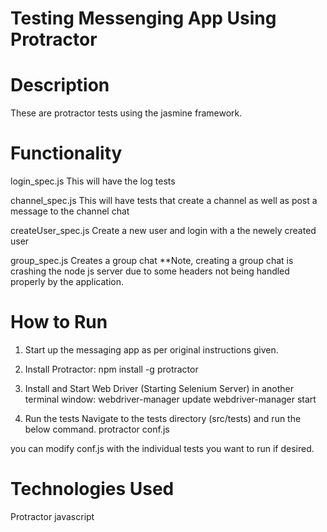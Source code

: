 # Testing Messenging App Using Protractor

# Description
These are protractor tests using the jasmine framework.

# Functionality
login_spec.js
This will have the log tests

channel_spec.js
This will have tests that create a channel as well as post a message to the channel chat

createUser_spec.js
Create a new user and login with a the newely created user

group_spec.js
Creates a group chat
**Note, creating a group chat is crashing the node js server due to some headers not being handled properly by the application.

# How to Run

   1. Start up the messaging app as per original instructions given.

   2. Install Protractor:
   npm install -g protractor

   3. Install and Start Web Driver (Starting Selenium Server) in another terminal window:
   webdriver-manager update
   webdriver-manager start

   3. Run the tests
   Navigate to the tests directory (src/tests) and run the below command.
   protractor conf.js

   you can modify conf.js with the individual tests you want to run if desired.

# Technologies Used
Protractor
javascript

